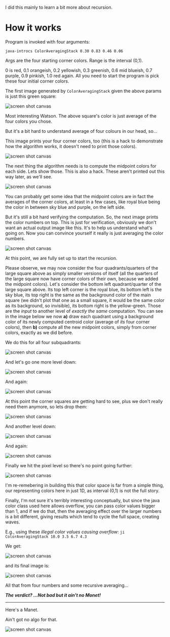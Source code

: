 I did this mainly to learn a bit more about recursion.

# How it works

Program is invoked with four arguments:

`java-introcs ColorAveragingStack 0.30 0.83 0.46 0.06`

Args are the four starting corner colors. Range is the interval (0,1).

0 is red, 0.1 orangeish, 0.2 yellowish, 0.3 greenish, 0.6 mid blueish, 
0.7 purple, 0.9 pinkish, 1.0 red again. All you need to start the program
is pick these four initial corner colors.

The first image generated by `ColorAveragingStack` given the above params is just this green square:

![screen shot canvas](output/stacks/i0.3-0.83-0.46-0.06--0.jpg?raw=true "")

Most interesting Watson. The above square's color is just average of the four colors you chose.

But it's a bit hard to understand average of four colours in our head, so...

This image prints your four corner colors, too (this is a hack to demonstrate
how the algorithm works, it doesn't need to print those colors).

![screen shot canvas](output/stacks/i0.3-0.83-0.46-0.06--0c.jpg?raw=true "")

The next thing the algorithm needs is to compute the midpoint colors for each
side. Lets show those. This is also a hack. These aren't printed out this way
later, as we'll see.

![screen shot canvas](output/stacks/i0.3-0.83-0.46-0.06--0cm.jpg?raw=true "")

You can probably get some idea that the midpoint colors are in fact the averages
of the corner colors, at least in a few cases, like royal blue being the color
in between sky blue and purple, on the left side.

But it's still a bit hard verifying the computation. So, the next image prints
the color numbers on top. This is just for verification, obviously we don't
want an actual output image like this. It's to help us understand what's going
on. Now you can convince yourself it really is just averaging the color numbers.

![screen shot canvas](output/stacks/i0.3-0.83-0.46-0.06--0cmt.jpg?raw=true "")

At this point, we are fully set up to start the recursion.

Please observe, we may now consider the four quadrants/quarters of the large square above
as simply smaller versions of itself (all the quarters of the large square now 
have corner colors of their own, because we added the midpoint colors).
Let's consider the bottom left quadrant/quarter of the large square above. 
Its top left corner is the royal blue, its bottom left is the sky blue, its top right
is the same as the background color of the main square (we didn't plot that one as a small
square, it would be the same color as its background, so invisible), its bottom right is 
the yellow-green. Those are the *input* to another level of *exactly the same* computation. 
You can see in the image below we now __a)__ draw each quadrant using a background color
of its newly computed centroid color (average of _its_ four corner colors), then __b)__ 
compute all the new midpoint colors, simply from corner colors, exactly as we did before.

We do this for all four subquadrants:

![screen shot canvas](output/stacks/i0.3-0.83-0.46-0.06--1cm.jpg?raw=true "")

And let's go one more level down:

![screen shot canvas](output/stacks/i0.3-0.83-0.46-0.06--2cm.jpg?raw=true "")

And again:

![screen shot canvas](output/stacks/i0.3-0.83-0.46-0.06--3cm.jpg?raw=true "")

At this point the corner squares are getting hard to see, plus we don't really
need them anymore, so lets drop them:

![screen shot canvas](output/stacks/i0.3-0.83-0.46-0.06--4.jpg?raw=true "")

And another level down:

![screen shot canvas](output/stacks/i0.3-0.83-0.46-0.06--5.jpg?raw=true "")

And again:

![screen shot canvas](output/stacks/i0.3-0.83-0.46-0.06--6.jpg?raw=true "")

Finally we hit the pixel level so there's no point going further:

![screen shot canvas](output/stacks/i0.3-0.83-0.46-0.06--7.jpg?raw=true "")



I'm re-remebering in building this that color space is far from a simple thing,
our representing colors here in just 1D, as interval (0,1) is not the full story.


Finally,  I'm not sure it's terribly interesting conceptually, but since the java color
class used here allows overflow, you can pass color values bigger than 1, and 
if we do that, then the averaging effect over the larger numbers is a bit different,
giving results which tend to cycle the full space, creating waves.

E.g., using these _illegal color values causing overflow_: `ji ColorAveragingStack 10.0 3.5 6.7 4.3` 

We get:

![screen shot canvas](output/stacks/i10.0-3.5-6.7-4.3--0cmt.jpg?raw=true "")

and its final image is:

![screen shot canvas](output/stacks/i10.0-3.5-6.7-4.3--7.jpg?raw=true "")

All that from four numbers and some recursive averaging...

___The verdict? ...Not bad but it ain't no Monet!___

---

Here's a Manet.

Ain't got no algo for that.

![screen shot canvas](Manet.jpg?raw=true "")

